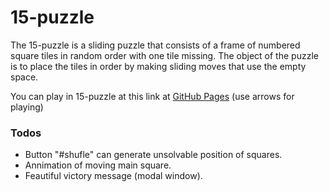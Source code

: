 # 15-puzzle

The 15-puzzle is a sliding puzzle that consists of a frame of numbered square tiles in random order with one tile missing. The object of the puzzle is to place the tiles in order by making sliding moves that use the empty space.

You can play in 15-puzzle at this link at [GitHub Pages][github-pages] (use arrows for playing)

### Todos

*   Button "#shufle" can generate unsolvable position of squares.
*   Annimation of moving main square.
*   Feautiful victory message (modal window).

   [github-pages]: <(https://88maxwell.github.io/15-Puzzle/)>
